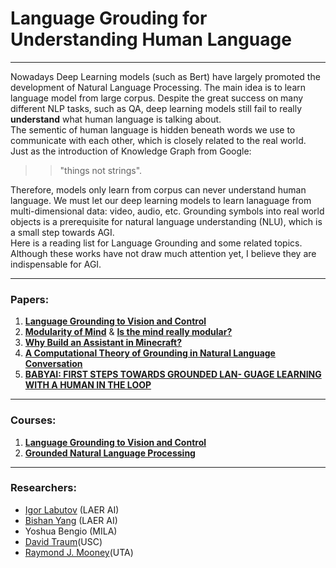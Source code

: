 # Language Grouding for Understanding Human Language
***
Nowadays Deep Learning models (such as Bert) have largely promoted the development of Natural Language Processing. The main idea is to learn language model from large corpus. Despite the great success on many different NLP tasks, such as QA, deep learning models still fail to really **understand** what human language is talking about. <br>
The sementic of human language is hidden beneath words we use to communicate with each other, which is closely related to the real world. Just as the introduction of Knowledge Graph from Google:
> > "things not strings".

Therefore, models only learn from corpus can never understand human language. We must let our deep learning models to learn lanaguage from multi-dimensional data: video, audio, etc. Grounding symbols into real world objects is a prerequisite for natural language understanding (NLU), which is a small step towards AGI.
<br>
Here is a reading list for Language Grounding and some related topics. Although these works have not draw much attention yet, I believe they are indispensable for AGI.

***
### Papers:
1. [**Language Grounding to Vision and Control**](https://katefvision.github.io/LanguageGrounding/)
2. [**Modularity of Mind**](https://plato.stanford.edu/entries/modularity-mind/#WhatMentModu) & [**Is the mind really modular?**](http://www.subcortex.com/PrinzModularity.pdf)
3. [**Why Build an Assistant in Minecraft?**](https://research.fb.com/publications/why-build-an-assistant-in-minecraft/)
4. [**A Computational Theory of Grounding in Natural Language Conversation**](https://apps.dtic.mil/dtic/tr/fulltext/u2/a289894.pdf)
5. [**BABYAI: FIRST STEPS TOWARDS GROUNDED LAN- GUAGE LEARNING WITH A HUMAN IN THE LOOP**](https://arxiv.org/pdf/1810.08272.pdf)

***
### Courses:
1. [**Language Grounding to Vision and Control**](https://katefvision.github.io/LanguageGrounding/#readings)
2. [**Grounded Natural Language Processing**](https://www.cs.utexas.edu/~mooney/gnlp/)

***
### Researchers:
* [Igor Labutov](https://igorlabutov.com) (LAER AI) 
* [Bishan Yang](http://www.cs.cmu.edu/~bishan/) (LAER AI)
* Yoshua Bengio (MILA)
* [David Traum](http://people.ict.usc.edu/~traum/)(USC)
* [Raymond J. Mooney](https://www.cs.utexas.edu/users/mooney/)(UTA)




